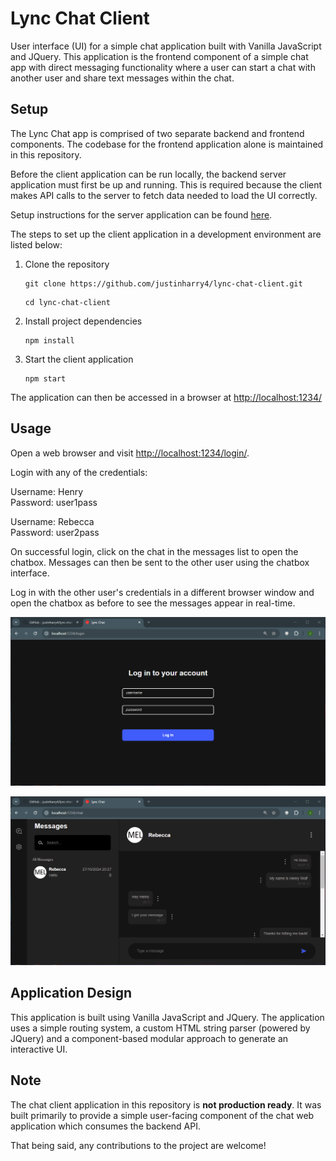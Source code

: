# Lync Chat Client
User interface (UI) for a simple chat application built with Vanilla JavaScript
and JQuery. This application is the frontend component of a simple chat app with
direct messaging functionality where a user can start a chat with another user
and share text messages within the chat. 


## Setup
The Lync Chat app is comprised of two separate backend and frontend components. 
The codebase for the frontend application alone is maintained in this repository.

Before the client application can be run locally, the backend server application
must first be up and running. This is required because the client makes API calls
to the server to fetch data needed to load the UI correctly.

Setup instructions for the server application can be found [here][1].

[1]: <https://github.com/justinharry4/lync-chat-server?#setup>

The steps to set up the client application in a development environment are listed
below:

1. Clone the repository
    ```
    git clone https://github.com/justinharry4/lync-chat-client.git
    ```

    ```
    cd lync-chat-client
    ```

2. Install project dependencies
    ```
    npm install
    ```

3. Start the client application
    ```
    npm start
    ```

The application can then be accessed in a browser at <http://localhost:1234/>


## Usage
Open a web browser and visit <http://localhost:1234/login/>.

Login with any of the credentials:

Username: Henry   
Password: user1pass  

Username: Rebecca  
Password: user2pass  

On successful login, click on the chat in the messages list to open the chatbox.
Messages can then be sent to the other user using the chatbox interface.

Log in with the other user's credentials in a different browser window and open
the chatbox as before to see the messages appear in real-time.

[![Login page screenshot](https://github.com/justinharry4/lync-chat-client/blob/main/public/images/raster/login_screenshot.png?raw=true)](https://github.com/justinharry4/lync-chat-client/blob/main/public/images/raster/login_screenshot.png)


[![Chat page screenshot](https://github.com/justinharry4/lync-chat-client/blob/main/public/images/raster/chat_screenshot.png?raw=true)](https://github.com/justinharry4/lync-chat-client/blob/main/public/images/raster/chat_screenshot.png)


## Application Design
This application is built using Vanilla JavaScript and JQuery. The application 
uses a simple routing system, a custom HTML string parser (powered by JQuery)
and a component-based modular approach to generate an interactive UI.


## Note
The chat client application in this repository is **not production ready**.
It was built primarily to provide a simple user-facing component of the 
chat web application which consumes the backend API.

That being said, any contributions to the project are welcome!